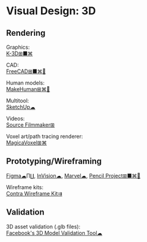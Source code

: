 # Visual Design: 3D

## Rendering

Graphics:  
[K-3D⊞■⌘](http://www.k-3d.org/)

CAD:  
[FreeCAD⊞■⌘🐧](https://www.freecadweb.org/)

Human models:  
[MakeHuman⊞⌘🐧](http://www.makehumancommunity.org/)

Multitool:  
[SketchUp☁](https://www.sketchup.com/)

Videos:  
[Source Filmmaker⊞](https://store.steampowered.com/app/1840/Source_Filmmaker/)

Voxel art/path tracing renderer:  
[MagicaVoxel⊞⌘](https://ephtracy.github.io/)

## Prototyping/Wireframing

[Figma☁∏∐](https://www.figma.com/),
[InVision☁](https://www.invisionapp.com/),
[Marvel☁](https://marvelapp.com/),
[Pencil Project⊞■⌘🐧](https://pencil.evolus.vn/)

Wireframe kits:  
[Contra Wireframe Kit⇉](https://contrauikit.com/)

## Validation

3D asset validation (.glb files):  
[Facebook's 3D Model Validation Tool☁](https://developers.facebook.com/tools/3d/validation/)
